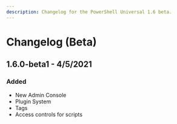 ```yaml
---
description: Changelog for the PowerShell Universal 1.6 beta.
---
```


# Changelog \(Beta\)

## 1.6.0-beta1 - 4/5/2021

### Added

* New Admin Console 
* Plugin System
* Tags
* Access controls for scripts 

